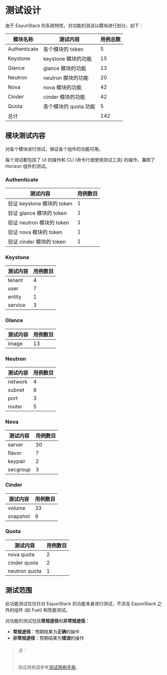 # 测试设计

由于 EayunStack 的系统特性，对功能的测试以模块进行划分，如下：

|模块名称|测试内容|用例总数|
|--------|--------|--------|
|Authenticate|各个模块的 token|5|
|Keystone|keystone 模块的功能|15|
|Glance|glance 模块的功能|13|
|Neutron|neutron 模块的功能|20|
|Nova|nova 模块的功能|42|
|Cinder|cinder 模块的功能|42|
|Quota|各个模块的 quota 功能|5|
|总计||142|

## 模块测试内容

对各个模块进行测试，保证各个组件的功能可用。

每个测试都包括了 UI 的操作和 CLI (命令行或使用测试工具) 的操作，兼顾了 Horizon 组件的测试。

### Authenticate

|测试内容|用例数目|
|--------|--------|
|验证 keystone 模块的 token|1|
|验证 glance 模块的 token|1|
|验证 neutron 模块的 token|1|
|验证 nova 模块的 token|1|
|验证 cinder 模块的 token|1|

### Keystone

|测试内容|用例数目|
|--------|--------|
|tenant|4|
|user|7|
|entity|1|
|service|3|

### Glance

|测试内容|用例数目|
|--------|--------|
|image|13|

### Neutron

|测试内容|用例数目|
|--------|--------|
|network|4|
|subnet|8|
|port|3|
|router|5|

### Nova

|测试内容|用例数目|
|--------|--------|
|server|30|
|flavor|7|
|keypair|2|
|secgroup|3|

### Cinder

|测试内容|用例数目|
|--------|--------|
|volume|33|
|snapshot|9|

### Quota

|测试内容|用例数目|
|--------|--------|
|nova quota|2|
|cinder quota|2|
|neutron quota|1|

## 测试范围

此功能测试仅仅针对 EayunStack 的功能本身进行测试，不涉及 EayunStack 之外的组件 (如 Fuel) 和性能测试。

对功能的测试包括**常规途径**和**非常规途径**：

* **常规途径**：预期结果为**正确**的操作
* **非常规途径**：预期结果为**错误**的操作

> ###### 注：
> 测试用例请参考[测试用例手册]()。
